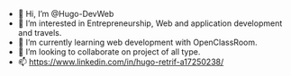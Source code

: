 - 👋 Hi, I’m @Hugo-DevWeb
- 👀 I’m interested in Entrepreneurship, Web and application development and travels. 
- 🌱 I’m currently learning web development with OpenClassRoom.
- 💞️ I’m looking to collaborate on project of all type.
- 📫 https://www.linkedin.com/in/hugo-retrif-a17250238/

<!---
Hugo-DevWeb/Hugo-DevWeb is a ✨ special ✨ repository because its `README.md` (this file) appears on your GitHub profile.
You can click the Preview link to take a look at your changes.
--->
